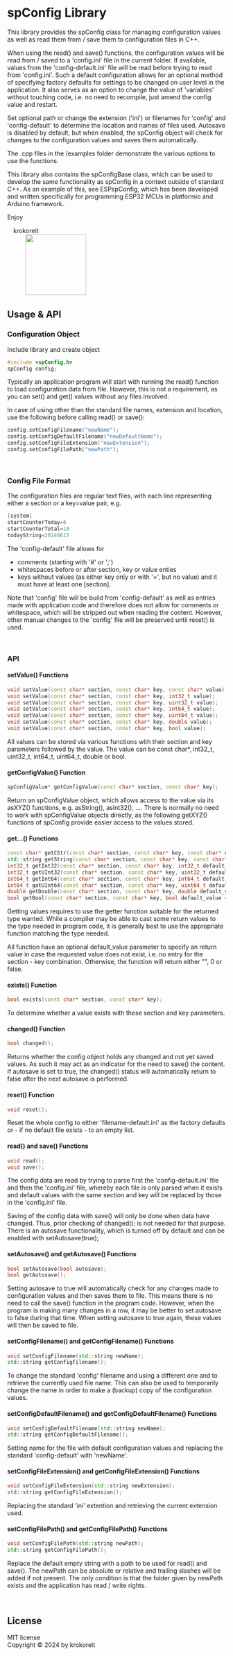 # spConfig Library

This library provides the spConfig class for managing configuration values as well as read them from / save them to configuration files in C++.

When using the read() and save() functions, the configuration values will be read from / saved to a 'config.ini' file in the current folder. If available, values from the 'config-default.ini' file will be read before trying to read from 'config.ini'. Such a default configuration allows for an optional method of specifying factory defaults for settings to be changed on user level in the application. 
It also serves as an option to change the value of 'variables' without touching code, i.e. no need to recompile, just amend the config value and restart.

Set optional path or change the extension ('ini') or filenames for 'config' and 'config-default' to determine the location and names of files used.
Autosave is disabled by default, but when enabled, the spConfig object will check for changes to the configuration values and saves them automatically.

The .cpp files in the /examples folder demonstrate the various options to use the functions.

This library also contains the spConfigBase class, which can be used to develop the same functionality as spConfig in a context outside of standard C++. As an example of this, see ESPspConfig, which has been developed and written specifically for programming ESP32 MCUs in platformio and Arduino framework.


Enjoy

&emsp;krokoreit  
&emsp;&emsp;&emsp;<img src="assets/krokoreit-01.svg" width="140"/>









## Usage & API

### Configuration Object
Include library and create object
```cpp
#include <spConfig.h>
spConfig config;
```
Typically an application program will start with running the read() function to load configuration data from file. However, this is not a requirement, as you can set() and get() values without any files involved.

In case of using other than the standard file names, extension and location, use the following before calling read() or save():
```cpp
config.setConfigFilename("newName");
config.setConfigDefaultFilename("newDefaultName");
config.setConfigFileExtension("newExtension");
config.setConfigFilePath("newPath");
```

</br>

### Config File Format

The configuration files are regular text files, with each line representing either a section or a key=value pair, e.g.
```cpp
[system]
startCounterToday=6
startCounterTotal=10
todayString=20240615
```

The 'config-default' file allows for
  - comments (starting with '#' or ';')
  - whitespaces before or after section, key or value enties
  - keys without values (as either key only or with '=', but no value)
and it must have at least one [section].

Note that 'config' file will be build from 'config-default' as well as entries made with
application code and therefore does not allow for comments or whitespace, which will be 
stripped out when reading the content. However, other manual changes to the 'config' file
will be preserved until reset() is used.

</br>

### API

#### setValue() Functions
```cpp
void setValue(const char* section, const char* key, const char* value);
void setValue(const char* section, const char* key, int32_t value);
void setValue(const char* section, const char* key, uint32_t value);
void setValue(const char* section, const char* key, int64_t value);
void setValue(const char* section, const char* key, uint64_t value);
void setValue(const char* section, const char* key, double value);
void setValue(const char* section, const char* key, bool value);
```
All values can be stored via various functions with their section and key parameters followed by the value. The value can be const char*, int32_t, uint32_t, int64_t, uint64_t, double or bool.


#### getConfigValue() Function
```cpp
spConfigValue* getConfigValue(const char* section, const char* key);
```
Return an spConfigValue object, which allows access to the value via its asXYZ() functions, e.g. asString(), asInt32(), .... There is normally no need to work with spConfigValue objects directly, as the following getXYZ() functions of spConfig provide easier access to the values stored.

#### get...() Functions
```cpp
const char* getCStr(const char* section, const char* key, const char* default_value = "");
std::string getString(const char* section, const char* key, const char* default_value = "");
int32_t getInt32(const char* section, const char* key, int32_t default_value = 0);
int32_t getUInt32(const char* section, const char* key, uint32_t default_value = 0);
int64_t getInt64(const char* section, const char* key, int64_t default_value = 0);
int64_t getUInt64(const char* section, const char* key, uint64_t default_value = 0);
double getDouble(const char* section, const char* key, double default_value = 0.0);
bool getBool(const char* section, const char* key, bool default_value = false);
```
Getting values requires to use the getter function suitable for the returned type wanted. While a compiler may be able to cast some return values to the type needed in program code, it is generally best to use the appropriate function matching the type needed.

All function have an optional default_value parameter to specify an return value in case the requested value does not exist, i.e. no entry for the section - key combination. Otherwise, the function will return either "", 0 or false.

#### exists() Function
```cpp
bool exists(const char* section, const char* key);
```
To determine whether a value exists with these section and key parameters. 

#### changed() Function
```cpp
bool changed();
```
Returns whether the config object holds any changed and not yet saved values. As such it may act as an indicator for the need to save() the content. If autosave is set to true, the changed() status will automatically return to false after the next autosave is performed.

#### reset() Function
```cpp
void reset();
```
Reset the whole config to either 'filename-default.ini' as the factory defaults or - if no default file exists - to an empty list.

#### read() and save() Functions
```cpp
void read();
void save();
```
The config data are read by trying to parse first the 'config-default.ini' file and then the 'config.ini' file, whereby each file is only parsed when it exists and default values with the same section and key will be replaced by those in the 'config.ini' file.

Saving of the config data with save() will only be done when data have changed. Thus, prior checking of changed(); is not needed for that purpose. There is an autosave functionality, which is turned off by default and can be enabled with setAutosave(true);

#### setAutosave() and getAutosave() Functions
```cpp
bool setAutosave(bool autosave);
bool getAutosave();
```
Setting autosave to true will automatically check for any changes made to configuration values and then saves them to file. This means there is no need to call the save() function in the  program code. However, when the program is making many changes in a row, it may be better to set autosave to false during that time. When setting autosave to true again, these values will then be saved to file.

#### setConfigFilename() and getConfigFilename() Functions
```cpp
void setConfigFilename(std::string newName);
std::string getConfigFilename();
```
To change the standard 'config' filename and using a different one and to retrieve the currently used file name. This can also be used to temporarily change the name in order to make a (backup) copy of the configuration values.

#### setConfigDefaultFilename() and getConfigDefaultFilename() Functions
```cpp
void setConfigDefaultFilename(std::string newName);
std::string getConfigDefaultFilename();
```
Setting name for the file with default configuration values and replacing the standard 'config-default' with 'newName'.

#### setConfigFileExtension() and getConfigFileExtension() Functions
```cpp
void setConfigFileExtension(std::string newExtension);
std::string getConfigFileExtension();
```
Replacing the standard 'ini' extention and retrieving the current extension used.

#### setConfigFilePath() and getConfigFilePath() Functions
```cpp
void setConfigFilePath(std::string newPath);
std::string getConfigFilePath();
```
Replace the default empty string with a path to be used for read() and save(). The newPath can be absolute or relative and trailing slashes will be added if not present. The only condition is that the folder given by newPath exists and the application has read / write rights.  


</br>

## License
MIT license  
Copyright &copy; 2024 by krokoreit
